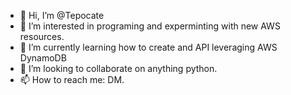 - 👋 Hi, I’m @Tepocate
- 👀 I’m interested in programing and experminting with new AWS resources.
- 🌱 I’m currently learning how to create and API leveraging AWS DynamoDB
- 💞️ I’m looking to collaborate on anything python.
- 📫 How to reach me: DM.

<!---
Tepocate/Tepocate is a ✨ special ✨ repository because its `README.md` (this file) appears on your GitHub profile.
You can click the Preview link to take a look at your changes.
--->
